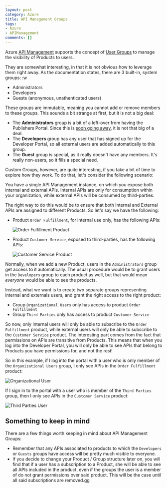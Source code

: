 ```yaml
---
layout: post
category: Azure
title: API Management Groups
tags:
- Azure
- APIManagement
comments: []
---
```

Azure [API Management](https://docs.microsoft.com/en-us/azure/api-management/api-management-key-concepts) supports the concept of [User Groups](https://docs.microsoft.com/en-us/azure/api-management/api-management-howto-create-groups)
to manage the visibility of Products to users.

They are somewhat interesting, in that it is not obvious how to leverage them right away.
As the documentation states, there are 3 built-in, system groups:
:w

* Administrators
* Developers
* Guests (anonymous, unathenticated users)

These groups are immutable, meaning you cannot add or remove members to these groups. This sounds a bit strange at first, but it is not a big deal:

* The __Administrators__ group is a bit of a left-over from having the Publishers Portal. Since this is
  [soon going away](https://blogs.msdn.microsoft.com/apimanagement/2018/02/06/publisher-portal-deprecated-april-1-2018/),
  it is not that big of a deal.
* The __Developers__ group has any user that has signed up for the Developer Portal, so all external users
  are added automatically to this group.
* The __Guest__ group is special, as it really doesn't have any members. It's really non-users, so it fills a special need.

Custom Groups, however, are quite interesting, if you take a bit of time to explore how
they work. To do that, let's consider the following scenario:

You have a single API Management instance, on which you expose both internal and
external APIs. Internal APIs are only for consumption within your organization,
while external APIs will be consumed by third-parties.

The right way to do this would be to ensure that both Internal and External APIs are assigned
to different Products. So let's say we have the following:

* Product `Order Fulfillment`, for internal use only, has the following APIs:

  ![Order Fulfillment Product]({{site.images_base}}/2018/apim-groups-1.png)
* Product `Customer Service`, exposed to third-parties, has the following APIs:

  ![Customer Service Product]({{site.images_base}}/2018/apim-groups-2.png)

Normally, when we add a new Product, users in the `Administrators` group get access to it automatically.
The usual procedure would be to grant users in the `Developers` group to each product as well, but
that would mean _everyone_ would be able to see the products.

Instead, what we want is to create two separate groups representing internal and externals users,
and grant the right access to the right product:

* Group `Organizational Users` only has access to product `Order Fulfillment`
* Group `Third Parties` only has access to product `Customer Service`

So now, only internal users will only be able to subscribe to the `Order Fulfillment` product,
while external users will only be able to subscribe to the `Customer Service` product. The interesting
part comes from the fact that permissions on APIs are transitive from Products.
This means that when you log into the Developer Portal, you will only be able to see APIs
that belong to Products you have permissions for, and not the rest!

So in this example, if I log into the portal with a user who is only member of the
`Organizational Users` group, I only see APIs in the `Order Fulfillment` product:

![Organizational User]({{site.images_base}}/2018/apim-groups-3.png)

If I sign in to the portal with a user who is member of the `Third Parties` group,
then I only see APIs in the `Customer Service` product:

![Third Parties User]({{site.images_base}}/2018/apim-groups-4.png)

## Something to keep in mind

There are a few things worth keeping in mind about API Management Groups:

* Remember that any APIs associated to products to which the `Developers` or `Guests`
  groups have access will be pretty much visible to everyone.
* If you decide to change your Product / Group structure later on, you will find that if
  a user has a subscription to a Product, she will be able to see all APIs included in
  the product, even if the groups the user is a member of do not grant permissions over
  said product. This will be the case until all said subscriptions are removed.gg